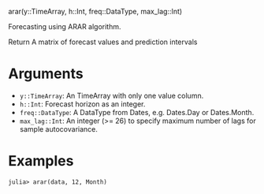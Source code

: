 arar(y::TimeArray, h::Int, freq::DataType, max_lag::Int)

Forecasting using ARAR algorithm.

Return A matrix of forecast values and prediction intervals

# Arguments

  * `y::TimeArray`: An TimeArray with only one value column.
  * `h::Int`: Forecast horizon as an integer.
  * `freq::DataType`: A DataType from Dates, e.g. Dates.Day or Dates.Month.
  * `max_lag::Int`: An integer (>= 26) to specify maximum number of lags for sample autocovariance.

# Examples

```julia-repl
julia> arar(data, 12, Month)

```
